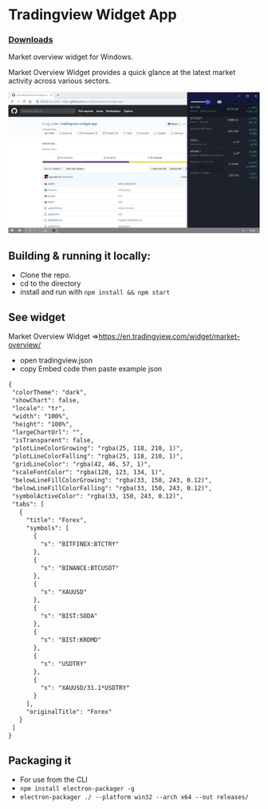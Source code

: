 # **Tradingview Widget App**
### [Downloads](https://github.com/ug-code/tradingview-widget-app/tree/master/releases)

Market overview widget for Windows.

Market Overview Widget provides a quick glance at the latest market activity across various sectors. 



![N|Solid](https://github.com/ug-code/tradingview-widget-app/raw/master/assets/screenshot.jpg)


## Building & running it locally:
- Clone the repo.
- cd to the directory
- install and run with `npm install && npm start`

## See widget
Market Overview Widget =>https://en.tradingview.com/widget/market-overview/
- open tradingview.json
- copy Embed code then paste
example json 
 ```
 {
  "colorTheme": "dark",
  "showChart": false,
  "locale": "tr",
  "width": "100%",
  "height": "100%",
  "largeChartUrl": "",
  "isTransparent": false,
  "plotLineColorGrowing": "rgba(25, 118, 210, 1)",
  "plotLineColorFalling": "rgba(25, 118, 210, 1)",
  "gridLineColor": "rgba(42, 46, 57, 1)",
  "scaleFontColor": "rgba(120, 123, 134, 1)",
  "belowLineFillColorGrowing": "rgba(33, 150, 243, 0.12)",
  "belowLineFillColorFalling": "rgba(33, 150, 243, 0.12)",
  "symbolActiveColor": "rgba(33, 150, 243, 0.12)",
  "tabs": [
    {
      "title": "Forex",
      "symbols": [
        {
          "s": "BITFINEX:BTCTRY"
        },
        {
          "s": "BINANCE:BTCUSDT"
        },
        {
          "s": "XAUUSD"
        },
        {
          "s": "BIST:SODA"
        },
        {
          "s": "BIST:KRDMD"
        },
        {
          "s": "USDTRY"
        },
        {
          "s": "XAUUSD/31.1*USDTRY"
        }
      ],
      "originalTitle": "Forex"
    }
  ]
}
```

## Packaging it
-  For use from the CLI
- `npm install electron-packager -g`
- `electron-packager ./ --platform win32 --arch x64 --out releases/`

